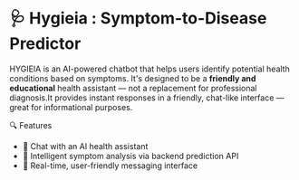 # 🩺 Hygieia : Symptom-to-Disease Predictor

HYGIEIA is an AI-powered chatbot that helps users identify potential health conditions based on symptoms. It's designed to be a **friendly and educational** health assistant — not a replacement for professional diagnosis.It provides instant responses in a friendly, chat-like interface — great for informational purposes.



🔍 Features
- 🤖 Chat with an AI health assistant
- 🧠 Intelligent symptom analysis via backend prediction API
- 💬 Real-time, user-friendly messaging interface



